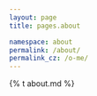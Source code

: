 ```yaml
---
layout: page
title: pages.about

namespace: about
permalink: /about/
permalink_cz: /o-me/
---
```


{% t about.md %}